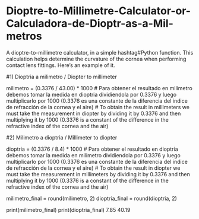 # Dioptre-to-Millimetre-Calculator-or-Calculadora-de-Dioptr-as-a-Mil-metros
 A dioptre-to-millimetre calculator, in a simple hashtag#Python function. This calculation helps determine the curvature of the cornea when performing contact lens fittings. Here’s an example of it.


#1) Dioptria a milimetro / Diopter to millimeter

milimetro = (0.3376 / 43.00) * 1000 # Para obtener el resultado en milimetro debemos tomar la medida en dioptria dividiendola por 0.3376 y luego multiplicarlo por 1000 (0.3376 es una constante de la diferencia del indice de refracción de la cornea y el aire)
                                    # To obtain the result in millimeters we must take the measurement in diopter by dividing it by 0.3376 and then multiplying it by 1000 (0.3376 is a constant of the difference in the refractive index of the cornea and the air)

#2)  Milimetro a dioptria / Millimeter to diopter

dioptria = (0.3376 / 8.4) * 1000 # Para obtener el resultado en dioptria debemos tomar la medida en milimetro dividiendola por 0.3376 y luego multiplicarlo por 1000 (0.3376 es una constante de la diferencia del indice de refracción de la cornea y el aire)
                                 # To obtain the result in diopter we must take the measurement in millimeters by dividing it by 0.3376 and then multiplying it by 1000 (0.3376 is a constant of the difference in the refractive index of the cornea and the air)

milimetro_final = round(milimetro, 2)
dioptria_final = round(dioptria, 2)

print(milimetro_final)
print(dioptria_final)
7.85
40.19
